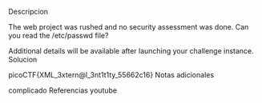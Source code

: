 Descripcion

The web project was rushed and no security assessment was done. Can you read the /etc/passwd file?

Additional details will be available after launching your challenge instance.
Solucion

picoCTF{XML_3xtern@l_3nt1t1ty_55662c16}
Notas adicionales

complicado
Referencias
youtube